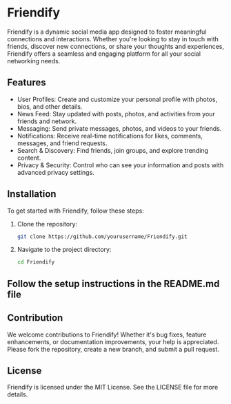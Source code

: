 # Friendify
Friendify is a dynamic social media app designed to foster meaningful connections and interactions. Whether you're looking to stay in touch with friends, discover new connections, or share your thoughts and experiences, Friendify offers a seamless and engaging platform for all your social networking needs.

## Features

- User Profiles: Create and customize your personal profile with photos, bios, and other details.
- News Feed: Stay updated with posts, photos, and activities from your friends and network.
- Messaging: Send private messages, photos, and videos to your friends.
- Notifications: Receive real-time notifications for likes, comments, messages, and friend requests.
- Search & Discovery: Find friends, join groups, and explore trending content.
- Privacy & Security: Control who can see your information and posts with advanced privacy settings.

## Installation

To get started with Friendify, follow these steps:

1. Clone the repository:
    ```bash
    git clone https://github.com/yourusername/Friendify.git
    ```
2. Navigate to the project directory:
    ```bash
    cd Friendify
    ```

## Follow the setup instructions in the README.md file

## Contribution
We welcome contributions to Friendify! Whether it's bug fixes, feature enhancements, or documentation improvements, your help is appreciated. Please fork the repository, create a new branch, and submit a pull request.

## License
Friendify is licensed under the MIT License. See the LICENSE file for more details.
